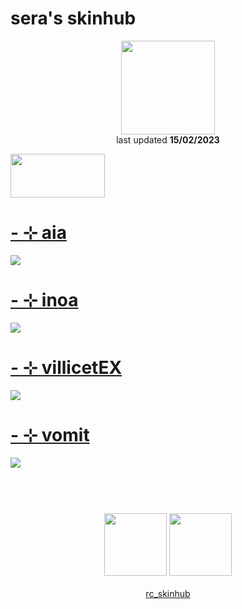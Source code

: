 # sera's skinhub
<p align="center">
<a href="https://osu.ppy.sh/users/11930716">
  <img src="https://a.ppy.sh/11930716"  
       width="150"
       height="150"></a>
<br>last updated <b>15/02/2023</b>
</p>

<a href="https://www.youtube.com/watch?v=kbbgypvGPgM">
<img src="https://i.imgur.com/uDyKiLi.png"
       width="151" 
       height="70"/></a>

# [-   ⊹ aia](https://github.com/ryancranie/skinhub/raw/tyfh/player/sera/-%20%E2%8A%B9%20aia.osk)
[![](https://i.imgur.com/NLXV9LJ.jpeg)](https://github.com/ryancranie/skinhub/raw/tyfh/player/sera/-%20%E2%8A%B9%20aia.osk)

# [-   ⊹ inoa](https://github.com/ryancranie/skinhub/raw/tyfh/player/sera/-%20%E2%8A%B9%20inoa.osk)
[![](https://i.imgur.com/I0624sZ.jpeg)](https://github.com/ryancranie/skinhub/raw/tyfh/player/sera/-%20%E2%8A%B9%20inoa.osk)

# [-   ⊹ villicetEX](https://github.com/ryancranie/skinhub/raw/tyfh/player/sera/-%20%E2%8A%B9%20vilecetEX.osk)
[![](https://i.imgur.com/igD7wTC.jpeg)](https://github.com/ryancranie/skinhub/raw/tyfh/player/sera/-%20%E2%8A%B9%20vilecetEX.osk)

# [-   ⊹ vomit](https://github.com/ryancranie/skinhub/raw/tyfh/player/sera/-%20%E2%8A%B9%20vomit.osk)
[![](https://i.imgur.com/QoMmR1J.jpeg)](https://github.com/ryancranie/skinhub/raw/tyfh/player/sera/-%20%E2%8A%B9%20vomit.osk)

#
<p align="center">
  <br></br>
  <a href="https://www.twitch.tv/seratap">
  <img src="https://i.imgur.com/HM030lk.png" 
       width="100" 
       height="100"></a>
  <a href="https://twitter.com/_ser4a">
  <img src="https://i.imgur.com/PUQ5uWf.png" 
       width="100" 
       height="100"></a>
  <br></br>
  <a href="https://github.com/ryancranie/skinhub">rc_skinhub</a>
 </p>



